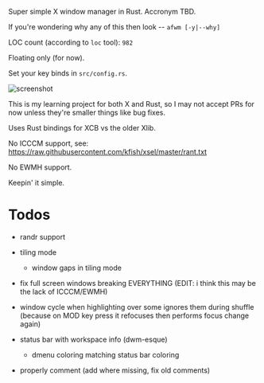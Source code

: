 Super simple X window manager in Rust. Accronym TBD.

If you're wondering why any of this then look -- `afwm [-y|--why]`

LOC count (according to `loc` tool): `982`

Floating only (for now).

Set your key binds in `src/config.rs`.

![screenshot](https://github.com/grufwub/afwm/raw/master/screenshot.png)

This is my learning project for both X and Rust, so I may not accept PRs for now unless
they're smaller things like bug fixes.

Uses Rust bindings for XCB vs the older Xlib.

No ICCCM support, see: https://raw.githubusercontent.com/kfish/xsel/master/rant.txt

No EWMH support.

Keepin' it simple.

# Todos

- randr support

- tiling mode
  - window gaps in tiling mode

- fix full screen windows breaking EVERYTHING (EDIT: i think this may be the lack of ICCCM/EWMH)

- window cycle when highlighting over some ignores them during shuffle
  (because on MOD key press it refocuses then performs focus change again)

- status bar with workspace info (dwm-esque)
  - dmenu coloring matching status bar coloring

- properly comment (add where missing, fix old comments)

